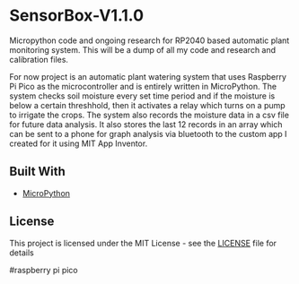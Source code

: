# SensorBox-V1.1.0
Micropython code and ongoing research for RP2040 based automatic plant monitoring system. This will be a dump of all my code and research and calibration files.

For now project is an automatic plant watering system that uses Raspberry Pi Pico as the microcontroller and is entirely written in MicroPython.
The system checks soil moisture every set time period and if the moisture is below a certain threshhold, then it activates a relay which turns on a pump to irrigate the crops.
The system also records the moisture data in a csv file for future data analysis.
It also stores the last 12 records in an array which can be sent to a phone for graph analysis via bluetooth to the custom app I created for it using MIT App Inventor.

## Built With

* [MicroPython](https://micropython.org/)  
## License

This project is licensed under the MIT License - see the [LICENSE](LICENSE) file for details

#raspberry pi pico

